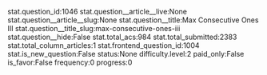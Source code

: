 stat.question_id:1046
stat.question__article__live:None
stat.question__article__slug:None
stat.question__title:Max Consecutive Ones III
stat.question__title_slug:max-consecutive-ones-iii
stat.question__hide:False
stat.total_acs:984
stat.total_submitted:2383
stat.total_column_articles:1
stat.frontend_question_id:1004
stat.is_new_question:False
status:None
difficulty.level:2
paid_only:False
is_favor:False
frequency:0
progress:0
